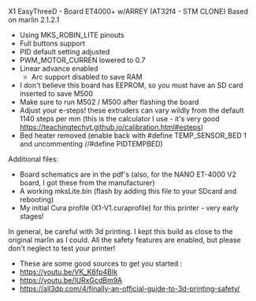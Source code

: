 X1 EasyThreeD - Board ET4000+ w/ARREY (AT32f4 - STM CLONE) Based on marlin 2.1.2.1

* Using MKS_ROBIN_LITE pinouts 
* Full buttons support 
* PID default setting adjusted
* PWM_MOTOR_CURREN lowered to 0.7
* Linear advance enabled 
  * Arc support disabled to save RAM 
* I don't believe this board has EEPROM, so you must have an SD card inserted to save M500 
 * Make sure to run M502 / M500 after flashing the board 
 * Adjust your e-steps! these extruders can vary wildly from the default 1140 steps per mm (this is the calculator I use - it's very good https://teachingtechyt.github.io/calibration.html#esteps)
 * Bed heater removed (enable back with #define TEMP_SENSOR_BED 1 and uncommenting //#define PIDTEMPBED)


Additional files: 
* Board schematics are in the pdf's (also, for the NANO ET-4000 V2 board, I got these from the manufacturer)
* A working mksLite.bin (flash by adding this file to your SDcard and rebooting)
* My initial Cura profile (X1-V1.curaprofile) for this printer - very early stages!

In general, be careful with 3d printing.
I kept this build as close to the original marlin as I could. 
All the safety features are enabled, but please don't neglect to test your printer! 
* These are some good sources to get you started : 
 * https://youtu.be/VK_K6fp4BIk
 * https://youtu.be/lURxGcdBm9A
 * https://all3dp.com/4/finally-an-official-guide-to-3d-printing-safety/





